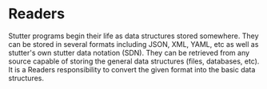 # Readers

Stutter programs begin their life as data structures stored somewhere. They can
be stored in several formats including JSON, XML, YAML, etc as well as stutter's
own stutter data notation (SDN). They  can be retrieved from any source capable
of storing the general data structures (files, databases, etc). It is a Readers
responsibility to convert the given format into the basic data structures.

